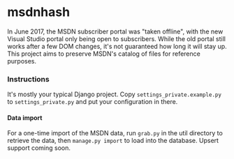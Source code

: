msdnhash
=============
In June 2017, the MSDN subscriber portal was "taken offline", with the new Visual Studio portal only being open to subscribers.
While the old portal still works after a few DOM changes, it's not guaranteed how long it will stay up.
This project aims to preserve MSDN's catalog of files for reference purposes.

### Instructions
It's mostly your typical Django project.
Copy `settings_private.example.py` to `settings_private.py` and put your configuration in there.
#### Data import
For a one-time import of the MSDN data, run `grab.py` in the util directory to retrieve the data, then `manage.py import` to load into the database.
Upsert support coming soon.
